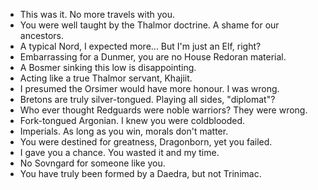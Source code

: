 - This was it. No more travels with you.
- You were well taught by the Thalmor doctrine. A shame for our ancestors.
- A typical Nord, I expected more... But I'm just an Elf, right?
- Embarrassing for a Dunmer, you are no House Redoran material.
- A Bosmer sinking this low is disappointing.
- Acting like a true Thalmor servant, Khajiit.
- I presumed the Orsimer would have more honour. I was wrong.
- Bretons are truly silver-tongued. Playing all sides, "diplomat"?
- Who ever thought Redguards were noble warriors? They were wrong.
- Fork-tongued Argonian. I knew you were coldblooded.
- Imperials. As long as you win, morals don't matter.
- You were destined for greatness, Dragonborn, yet you failed.
- I gave you a chance. You wasted it and my time.
- No Sovngard for someone like you.
- You have truly been formed by a Daedra, but not Trinimac.
